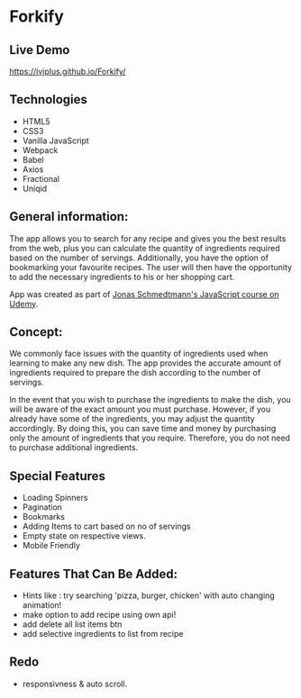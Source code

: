 # Forkify

## Live Demo

https://jvjplus.github.io/Forkify/

## Technologies

-   HTML5
-   CSS3
-   Vanilla JavaScript
-   Webpack
-   Babel
-   Axios
-   Fractional
-   Uniqid

## General information:
The app allows you to search for any recipe and gives you the best results from the web, plus you can calculate the quantity of ingredients required based on the number of servings. Additionally, you have the option of bookmarking your favourite recipes. The user will then have the opportunity to add the necessary ingredients to his or her shopping cart.

App was created as part of [Jonas Schmedtmann's JavaScript course on Udemy](https://www.udemy.com/the-complete-javascript-course/learn).

## Concept:
We commonly face issues with the quantity of ingredients used when learning to make any new dish. The app provides the accurate amount of ingredients required to prepare the dish according to the number of servings. 

In the event that you wish to purchase the ingredients to make the dish, you will be aware of the exact amount you must purchase. However, if you already have some of the ingredients, you may adjust the quantity accordingly. By doing this, you can save time and money by purchasing only the amount of ingredients that you require. Therefore, you do not need to purchase additional ingredients.

## Special Features

-   Loading Spinners
-   Pagination
-   Bookmarks
-   Adding Items to cart based on no of servings
-   Empty state on respective views.
-   Mobile Friendly

## Features That Can Be Added:

-   Hints like : try searching 'pizza, burger, chicken' with auto changing animation!
-   make option to add recipe using own api!
-   add delete all list items btn
-   add selective ingredients to list from recipe

## Redo

-   responsivness & auto scroll.
